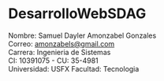 # DesarrolloWebSDAG
Nombre: Samuel Dayler Amonzabel Gonzales <br>
Correo: amonzabels@gmail.com <br>
Carrera: Ingenieria de Sistemas <br>
CI: 10391075 - CU: 35-4981 <br>
Universidad: USFX
Facultad: Tecnologia
